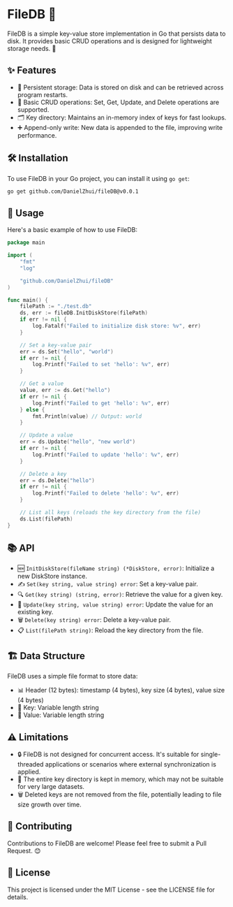 # FileDB 📁

FileDB is a simple key-value store implementation in Go that persists data to disk. It provides basic CRUD operations and is designed for lightweight storage needs. 🚀

## ✨ Features

- 💾 Persistent storage: Data is stored on disk and can be retrieved across program restarts.
- 🔄 Basic CRUD operations: Set, Get, Update, and Delete operations are supported.
- 🗂️ Key directory: Maintains an in-memory index of keys for fast lookups.
- ➕ Append-only write: New data is appended to the file, improving write performance.

## 🛠️ Installation

To use FileDB in your Go project, you can install it using `go get`:

```bash
go get github.com/DanielZhui/fileDB@v0.0.1
```

## 🚀 Usage

Here's a basic example of how to use FileDB:

```go
package main

import (
	"fmt"
	"log"

	"github.com/DanielZhui/fileDB"
)

func main() {
	filePath := "./test.db"
	ds, err := fileDB.InitDiskStore(filePath)
	if err != nil {
		log.Fatalf("Failed to initialize disk store: %v", err)
	}

	// Set a key-value pair
	err = ds.Set("hello", "world")
	if err != nil {
		log.Printf("Failed to set 'hello': %v", err)
	}

	// Get a value
	value, err := ds.Get("hello")
	if err != nil {
		log.Printf("Failed to get 'hello': %v", err)
	} else {
		fmt.Println(value) // Output: world
	}

	// Update a value
	err = ds.Update("hello", "new world")
	if err != nil {
		log.Printf("Failed to update 'hello': %v", err)
	}

	// Delete a key
	err = ds.Delete("hello")
	if err != nil {
		log.Printf("Failed to delete 'hello': %v", err)
	}

	// List all keys (reloads the key directory from the file)
	ds.List(filePath)
}
```

## 📚 API

- 🆕 `InitDiskStore(fileName string) (*DiskStore, error)`: Initialize a new DiskStore instance.
- ✍️ `Set(key string, value string) error`: Set a key-value pair.
- 🔍 `Get(key string) (string, error)`: Retrieve the value for a given key.
- 🔄 `Update(key string, value string) error`: Update the value for an existing key.
- 🗑️ `Delete(key string) error`: Delete a key-value pair.
- 📋 `List(filePath string)`: Reload the key directory from the file.

## 🏗️ Data Structure

FileDB uses a simple file format to store data:

- 📊 Header (12 bytes): timestamp (4 bytes), key size (4 bytes), value size (4 bytes)
- 🔑 Key: Variable length string
- 📄 Value: Variable length string

## ⚠️ Limitations

- 🔒 FileDB is not designed for concurrent access. It's suitable for single-threaded applications or scenarios where external synchronization is applied.
- 💾 The entire key directory is kept in memory, which may not be suitable for very large datasets.
- 🗑️ Deleted keys are not removed from the file, potentially leading to file size growth over time.

## 🤝 Contributing

Contributions to FileDB are welcome! Please feel free to submit a Pull Request. 😊

## 📜 License

This project is licensed under the MIT License - see the LICENSE file for details.
